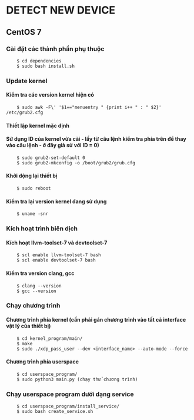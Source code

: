# DETECT NEW DEVICE 

## CentOS 7

###	Cài đặt các thành phần phụ thuộc
```
	$ cd dependencies
	$ sudo bash install.sh
```

###	Update kernel

####	Kiểm tra các version kernel hiện có
```
	$ sudo awk -F\' '$1=="menuentry " {print i++ " : " $2}' /etc/grub2.cfg
```

####	Thiết lập kernel mặc định
####	Sử dụng ID của kernel vừa cài - lấy từ câu lệnh kiểm tra phía trên để thay vào câu lệnh - ở đây giả sử với ID = 0)
```
	$ sudo grub2-set-default 0
	$ sudo grub2-mkconfig -o /boot/grub2/grub.cfg
```

####	Khởi động lại thiết bị
```
	$ sudo reboot
```

####	Kiểm tra lại version kernel đang sử dụng
```
	$ uname -snr
```

### Kích hoạt trình biên dịch

####	Kích hoạt llvm-toolset-7 và devtoolset-7
```
	$ scl enable llvm-toolset-7 bash
	$ scl enable devtoolset-7 bash
```

####	Kiểm tra version clang, gcc
```
	$ clang --version
	$ gcc --version
```

###	Chạy chương trình

####	Chương trình phía kernel (cần phải gán chương trình vào tất cả interface vật lý của thiết bị)
```
	$ cd kernel_program/main/
	$ make
	$ sudo ./xdp_pass_user --dev <interface_name> --auto-mode --force
```

####	Chương trình phía userspace
```
	$ cd userspace_program/
	$ sudo python3 main.py (chạy thử chương trình)
```

###	Chạy userspace program dưới dạng service
```
	$ cd userspace_program/install_service/
	$ sudo bash create_service.sh
```
